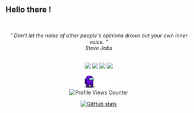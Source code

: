 <h2 align="left" id="macropower-title">Hello there !</h2>
<br>
<p align="center">
   <i>" Don't let the noise of other people's opinions drown out your own inner voice. "</i>
   <br>
   <i>Steve Jobs</i>
   <br>
<br>
<p align="center">
<a target="_blank" href="https://medium.com/@assa"><img src="https://img.shields.io/badge/-Medium-black?style=for-the-badge&logo=&logoColor=white"></img></a>	
<a target="_blank" href="https://redteam-tg.github.io/"><img src="https://img.shields.io/badge/-CTF_TEAM-red?style=for-the-badge&logo=&logoColor=white"></img></a>
<a target="_blank" href="https://linkedin.com/in/prudencioo"><img src="https://img.shields.io/badge/-LinkedIn-0077B5?style=for-the-badge&logo=Linkedin&logoColor=white"></img></a>
<a target="_blank" href="https://cyberpoul.github.io/"><img src="https://img.shields.io/badge/-Pro-green?style=for-the-badge&logo=&logoColor=white"></img></a>
</p>
</p> 

<div align="center">

 


  <img src="assets/walker.gif" alt="walker" width="80"><br>
  <img src="https://komarev.com/ghpvc/?username=cyberpoul&color=5C78FF&label=Visitors" alt="Profile Views Counter">

<a href=https://github.com/cyberpoul>
  <img src="https://github-readme-stats.vercel.app/api?username=cyberpoul&show_icons=true&hide=issues&hide_title=true&title_color=5C78FF&text_color=ffffff&icon_color=28B9FF&bg_color=0d1117&border_color=424242&hide_border=false&border_radius=10&hide_rank=false&rank_icon=github&custom_title=cyberpoul's%20Github%20Statistics&text_bold=true&ring_color=28B9FF&show=prs_merged_percentage" alt="GitHub stats" width="50%"/>
</a>

</div>
